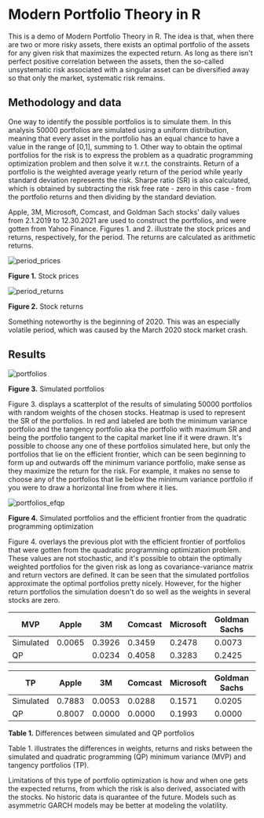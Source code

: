 # Modern Portfolio Theory in R

This is a demo of Modern Portfolio Theory in R. The idea is that, when there are two or more risky assets, there exists an optimal portfolio of the assets for any given risk that maximizes the expected return. As long as there isn't perfect positive correlation between the assets, then the so-called unsystematic risk associated with a singular asset can be diversified away so that only the market, systematic risk remains.

## Methodology and data

One way to identify the possible portfolios is to simulate them. In this analysis 50000 portfolios are simulated using a uniform distribution, meaning that every asset in the portfolio has an equal chance to have a value in the range of [0,1], summing to 1. Other way to obtain the optimal portfolios for the risk is to express the problem as a quadratic programming optimization problem and then solve it w.r.t. the constraints. Return of a portfolio is the weighted average yearly return of the period while yearly standard deviation represents the risk. Sharpe ratio (SR) is also calculated, which is obtained by subtracting the risk free rate - zero in this case - from the portfolio returns and then dividing by the standard deviation. 

Apple, 3M, Microsoft, Comcast, and Goldman Sach stocks' daily values from 2.1.2019 to 12.30.2021 are used to construct the portfolios, and were gotten from Yahoo Finance. Figures 1. and 2. illustrate the stock prices and returns, respectively, for the period. The returns are calculated as arithmetic returns.

![period_prices](https://user-images.githubusercontent.com/91892495/151845968-0966aab1-a1be-45e5-b713-29862a266e3a.png)

**Figure 1.** Stock prices

![period_returns](https://user-images.githubusercontent.com/91892495/151846079-197fc681-dfe6-4dfc-9e4b-e22eb4ca22c4.png)

**Figure 2.** Stock returns

Something noteworthy is the beginning of 2020. This was an especially volatile period, which was caused by the March 2020 stock market crash.

## Results

![portfolios](https://user-images.githubusercontent.com/91892495/151999967-afbbe70e-fd2f-4204-aaa1-ab4eec27e53a.png)

**Figure 3.** Simulated portfolios

Figure 3. displays a scatterplot of the results of simulating 50000 portfolios with random weights of the chosen stocks. Heatmap is used to represent the SR of the portfolios. In red and labeled are both the minimum variance portfolio and the tangency portfolio aka the portfolio with maximum SR and being the portfolio tangent to the capital market line if it were drawn. It's possible to choose any one of these portfolios simulated here, but only the portfolios that lie on the efficient frontier, which can be seen beginning to form up and outwards off the minimum variance portfolio, make sense as they maximize the return for the risk. For example, it makes no sense to choose any of the portfolios that lie below the minimum variance portfolio if you were to draw a horizontal line from where it lies.

![portfolios_efqp](https://user-images.githubusercontent.com/91892495/152003973-776a92dc-e83b-4ca2-91af-0c5a00a922a0.png)

**Figure 4.** Simulated portfolios and the efficient frontier from the quadratic programming optimization

Figure 4. overlays the previous plot with the efficient frontier of portfolios that were gotten from the quadratic programming optimization problem. These values are not stochastic, and it's possible to obtain the optimally weighted portfolios for the given risk as long as covariance-variance matrix and return vectors are defined. It can be seen that the simulated portfolios approximate the optimal portfolios pretty nicely. However, for the higher return portfolios the simulation doesn't do so well as the weights in several stocks are zero.

|MVP|Apple|3M|Comcast|Microsoft|Goldman Sachs|R|SD|
|------|---|---|---|---|---|---|---|
|Simulated|0.0065|0.3926|0.3459|0.2478|0.0073|0.2189|0.2343|
|QP||0.0234|0.4058|0.3283|0.2425|0.0000|0.2227|0.2341|

|TP|Apple|3M|Comcast|Microsoft|Goldman Sachs|R|SD|
|---|---|---|---|---|---|---|---|
|Simulated|0.7883|0.0053|0.0288|0.1571|0.0205|0.6964|0.3166|
|QP|0.8007|0.0000|0.0000|0.1993|0.0000|0.7162|0.3226|

**Table 1.** Differences between simulated and QP portfolios

Table 1. illustrates the differences in weights, returns and risks between the simulated and quadratic programming (QP) minimum variance (MVP) and tangency portfolios (TP).

Limitations of this type of portfolio optimization is how and when one gets the expected returns, from which the risk is also derived, associated with the stocks. No historic data is quarantee of the future. Models such as asymmetric GARCH models may be better at modeling the volatility.
